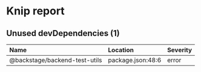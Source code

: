 # Knip report

## Unused devDependencies (1)

| Name                          | Location          | Severity |
| :---------------------------- | :---------------- | :------- |
| @backstage/backend-test-utils | package.json:48:6 | error    |

